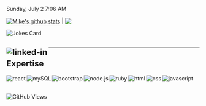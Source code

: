 Sunday, July 2 7:06 AM

<a href="https://github.com/MFitzgerald89/github-readme-stats"><img align="center" src="https://github-readme-stats.vercel.app/api?username=MFitzgerald89&show_icons=true&include_all_commits=true&theme=buefy&hide_border=true" alt="Mike's github stats" /></a>
| <a href="https://github.com/MFitzgerald89/github-readme-stats"><img align="center" src="https://github-readme-stats.vercel.app/api/top-langs/?username=MFitzgerald89&layout=compact&theme=buefy&hide_border=true" /></a>

<img src="https://readme-jokes.vercel.app/api" alt="Jokes Card" />

## [<img align="left" alt="linked-in" src="https://img.shields.io/badge/linkedin-%230077B5.svg?&style=for-the-badge&logo=linkedin&logoColor=white" />](https://www.linkedin.com/in/michealcfitzgerald/)

---

## Expertise

<img align="left" alt="react" src="https://img.shields.io/badge/react%20-%2320232a.svg?&style=for-the-badge&logo=react&logoColor=%2361DAFB" />

<img align="left" alt="mySQL" src="https://img.shields.io/badge/MySQL-005C84?style=for-the-badge&logo=mysql&logoColor=white" />

<img align="left" alt="bootstrap" src="https://img.shields.io/badge/Bootstrap-563D7C?style=for-the-badge&logo=bootstrap&logoColor=white" />

<img align="left" alt="node.js" src="https://img.shields.io/badge/Node.js-339933?style=for-the-badge&logo=nodedotjs&logoColor=white" />

<img align="left" alt="ruby" src="https://img.shields.io/badge/Ruby-CC342D?style=for-the-badge&logo=ruby&logoColor=white" />

<img align="left" alt ="html" src="https://img.shields.io/badge/HTML5-E34F26?style=for-the-badge&logo=html5&logoColor=white" />

<img align="left" alt="css" src="https://img.shields.io/badge/CSS3-1572B6?style=for-the-badge&logo=css3&logoColor=white" />

<img align="left" alt="javascript" src="https://img.shields.io/badge/JavaScript-F7DF1E?style=for-the-badge&logo=javascript&logoColor=black" />
<br></br>

![GitHub Views](https://komarev.com/ghpvc/?username=MFitzgerald89&color=FAC151)
